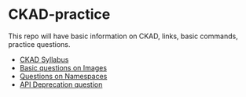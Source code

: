 # CKAD-practice
This repo will have basic information on CKAD, links, basic commands, practice questions.
- [CKAD Syllabus](https://github.com/letonkargit/CKAD-practice/blob/main/practicequestions/CKAD-Syllabus.md)
- [Basic questions on Images](https://github.com/letonkargit/CKAD-practice/blob/main/practicequestions/Images-questions.md)
- [Questions on Namespaces](https://github.com/letonkargit/CKAD-practice/blob/main/practicequestions/Namespaces-qestions.md)
- [API Deprecation question](https://github.com/letonkargit/CKAD-practice/blob/main/practicequestions/API%20Deprecation%20question.md)

